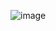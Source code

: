 ![image](https://user-images.githubusercontent.com/81371744/174649460-6cdeda3f-68a2-47e9-953a-98d3b5360f7b.png)
